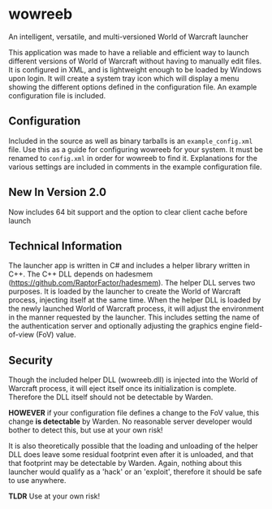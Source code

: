 # wowreeb
An intelligent, versatile, and multi-versioned World of Warcraft launcher

This application was made to have a reliable and efficient way to launch different versions of World of Warcraft without having to manually edit files.  It is configured in XML, and is lightweight enough to be loaded by Windows upon login.  It will create a system tray icon which will display a menu showing the different options defined in the configuration file.  An example configuration file is included.

## Configuration

Included in the source as well as binary tarballs is an `example_config.xml` file.  Use this as a guide for configuring wowreeb for your system.  It must be renamed to `config.xml` in order for wowreeb to find it.  Explanations for the various settings are included in comments in the example configuration file.

## New In Version 2.0

Now includes 64 bit support and the option to clear client cache before launch

## Technical Information

The launcher app is written in C# and includes a helper library written in C++.  The C++ DLL depends on hadesmem (https://github.com/RaptorFactor/hadesmem).  The helper DLL serves two purposes.  It is loaded by the launcher to create the World of Warcraft process, injecting itself at the same time.  When the helper DLL is loaded by the newly launched World of Warcraft process, it will adjust the environment in the manner requested by the launcher.  This includes setting the name of the authentication server and optionally adjusting the graphics engine field-of-view (FoV) value.

## Security

Though the included helper DLL (wowreeb.dll) is injected into the World of Warcraft process, it will eject itself once its initialization is complete.  Therefore the DLL itself should not be detectable by Warden.

**HOWEVER** if your configuration file defines a change to the FoV value, this change **is detectable** by Warden.  No reasonable server developer would bother to detect this, but use at your own risk!

It is also theoretically possible that the loading and unloading of the helper DLL does leave some residual footprint even after it is unloaded, and that that footprint may be detectable by Warden.  Again, nothing about this launcher would qualify as a 'hack' or an 'exploit', therefore it should be safe to use anywhere.

**TLDR**  Use at your own risk!